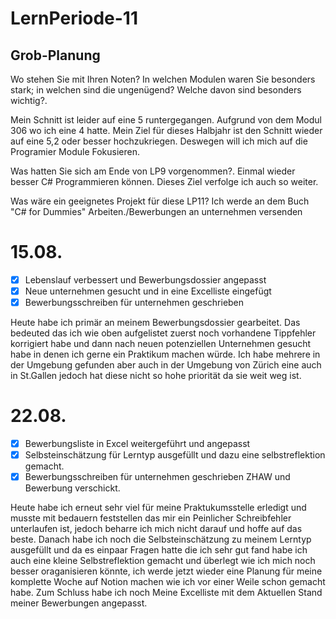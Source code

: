 # LernPeriode-11

## Grob-Planung
Wo stehen Sie mit Ihren Noten? In welchen Modulen waren Sie besonders stark; in welchen sind die ungenügend? Welche davon sind besonders wichtig?.

Mein Schnitt ist leider auf eine 5 runtergegangen. Aufgrund von dem Modul 306 wo ich eine 4 hatte. Mein Ziel für dieses Halbjahr ist den Schnitt wieder auf eine 5,2 oder besser hochzukriegen. Deswegen will ich mich auf die Programier Module Fokusieren.

Was hatten Sie sich am Ende von LP9 vorgenommen?.
Einmal wieder besser C# Programmieren können. Dieses Ziel verfolge ich auch so weiter. 

Was wäre ein geeignetes Projekt für diese LP11?
Ich werde an dem Buch "C# for Dummies" Arbeiten./Bewerbungen an unternehmen versenden

# 15.08.
- [x] Lebenslauf verbessert und Bewerbungsdossier angepasst
- [x] Neue unternehmen gesucht und in eine Excelliste eingefügt
- [x] Bewerbungsschreiben für unternehmen geschrieben

Heute habe ich primär an meinem Bewerbungsdossier gearbeitet. Das bedeuted das ich wie oben aufgelistet zuerst noch vorhandene Tippfehler korrigiert habe und dann nach neuen potenziellen Unternehmen gesucht habe in denen ich gerne ein Praktikum machen würde. Ich habe mehrere in der Umgebung gefunden aber auch in der Umgebung von Zürich eine auch in St.Gallen jedoch hat diese nicht so hohe priorität da sie weit weg ist.


# 22.08.
- [x] Bewerbungsliste in Excel weitergeführt und angepasst 
- [x] Selbsteinschätzung für Lerntyp ausgefüllt und dazu eine selbstreflektion gemacht. 
- [x] Bewerbungsschreiben für unternehmen geschrieben ZHAW und Bewerbung verschickt.

Heute habe ich erneut sehr viel für meine Praktukumsstelle erledigt und musste mit bedauern feststellen das mir ein Peinlicher Schreibfehler unterlaufen ist, jedoch beharre ich mich nicht darauf und hoffe auf das beste. Danach habe ich noch die Selbsteinschätzung zu meinem Lerntyp ausgefüllt und da es einpaar Fragen hatte die ich sehr gut fand habe ich auch eine kleine Selbstreflektion gemacht und überlegt wie ich mich noch besser oraganisieren könnte, ich werde jetzt wieder eine Planung für meine komplette Woche auf Notion machen wie ich vor einer Weile schon gemacht habe. Zum Schluss habe ich noch Meine Excelliste mit dem Aktuellen Stand meiner Bewerbungen angepasst.
